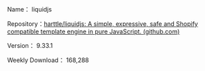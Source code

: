 Name： liquidjs

Repository：[harttle/liquidjs: A simple, expressive, safe and Shopify compatible template engine in pure JavaScript. (github.com)](https://github.com/harttle/liquidjs)

Version： 9.33.1

Weekly Download： 168,288